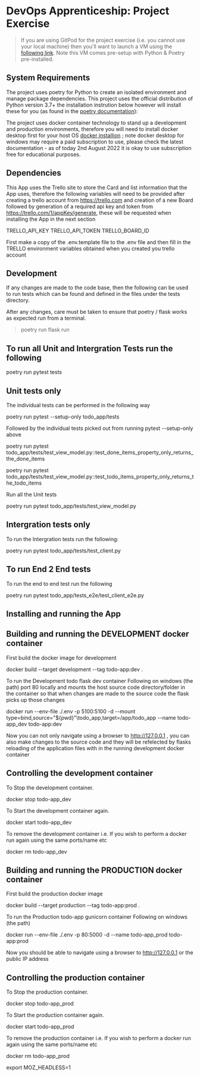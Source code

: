 # DevOps Apprenticeship: Project Exercise

> If you are using GitPod for the project exercise (i.e. you cannot use your local machine) then you'll want to launch a VM using the [following link](https://gitpod.io/#https://github.com/CorndelWithSoftwire/DevOps-Course-Starter). Note this VM comes pre-setup with Python & Poetry pre-installed.

## System Requirements

The project uses poetry for Python to create an isolated environment and manage package dependencies. This project uses the official distribution of Python version 3.7+ the installation instrution below however will install these for you
(as found in the [poetry documentation](https://python-poetry.org/docs/#system-requirements)):

The project uses docker container technology to stand up a development and production environments, therefore you will need to install docker desktop first for your host OS [docker installion](https://docs.docker.com/engine/install) ; note docker desktop for windows may require a paid subscription to use, please check the latest documentation - as of today 2nd August 2022 it is okay to use subscription free for educational purposes.

## Dependencies

This App uses the Trello site to store the Card and list information that the App uses, therefore the following variables will need to be provided after creating a trello account from https://trello.com and creation of a new Board followed by generation of a required api key and token from https://trello.com/1/appKey/generate, these will be requested when installing the App in the next section

TRELLO_API_KEY
TRELLO_API_TOKEN
TRELLO_BOARD_ID

First make a copy of the .env.template file to the .env file and then fill in the TRELLO environment variables obtained when you created you trello account 

## Development

If any changes are made to the code base, then the following can be used to run tests which can be found and defined in the files under the tests directory.

After any changes, care must be taken to ensure that poetry / flask works as expected run from a terminal.

> poetry run flask run

## To run all Unit and Intergration Tests run the following

poetry run pytest tests

## Unit tests only

The individual tests can be performed in the following way

poetry run pytest --setup-only todo_app/tests

Followed by the individual tests picked out from running pytest --setup-only above

poetry run pytest todo_app/tests/test_view_model.py::test_done_items_property_only_returns_the_done_items

poetry run pytest todo_app/tests/test_view_model.py::test_todo_items_property_only_returns_the_todo_items

Run all the Unit tests

poetry run pytest todo_app/tests/test_view_model.py

## Intergration tests only

To run the Intergration tests run the following:

poetry run pytest todo_app/tests/test_client.py

## To run End 2 End tests

To run the end to end test run the following

poetry run pytest todo_app/tests_e2e/test_client_e2e.py


## Installing and running the App

## Building and running the DEVELOPMENT docker container

First build the docker image for development

docker build --target development --tag todo-app:dev .

To run the Development todo flask dev container Following on windows (the path) port 80 locally and mounts the host source code directory/folder in the container so that when
changes are made to the source code the flask picks up those changes

docker run --env-file ./.env -p 5100:5100 -d --mount type=bind,source="${pwd}"\todo_app,target=/app/todo_app --name todo-app_dev todo-app:dev

Now you can not only navigate using a browser to http://127.0.0.1 , you can also make changes to the source code and they will be refelected by flasks reloading of the application files with in the running development docker container

## Controlling the development container

To Stop the development container.

docker stop todo-app_dev

To Start the development container again.

docker start todo-app_dev

To remove the development container i.e. If you wish to perform a docker run again using the same ports/name etc

docker rm todo-app_dev

## Building and running the PRODUCTION docker container 

First build the production docker image

docker build --target production --tag todo-app:prod .

To run the Production todo-app gunicorn container Following on windows (the path)

docker run --env-file ./.env -p 80:5000 -d --name todo-app_prod todo-app:prod

Now you should be able to navigate using a browser to http://127.0.0.1 or the public IP address

## Controlling the production container

To Stop the production container.

docker stop todo-app_prod

To Start the production container again.

docker start todo-app_prod

To remove the production container i.e. If you wish to perform a docker run again using the same ports/name etc

docker rm todo-app_prod






export MOZ_HEADLESS=1

